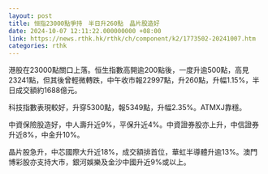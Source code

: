 ```yaml
---
layout: post
title: 恒指23000點爭持　半日升260點　晶片股造好
date: 2024-10-07 12:11:22.000000000 +08:00
link: https://news.rthk.hk/rthk/ch/component/k2/1773502-20241007.htm
categories: rthk
---
```


港股在23000點關口上落。恒生指數高開逾200點後，一度升逾500點，高見23241點，但其後曾輕微轉跌，中午收市報22997點，升260點，升幅1.15%，半日成交額約1688億元。

科技指數表現較好，升穿5300點，報5349點，升幅2.35%。ATMXJ靠穩。

中資保險股造好，中人壽升近9%，平保升近4%。中資證券股亦上升，中信證券升近8%，中金升10%。

晶片股急升，中芯國際大升近18%，成交額排首位，華虹半導體升逾13%。澳門博彩股亦支持大市，銀河娛樂及金沙中國升近9%或以上。
